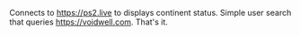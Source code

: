 Connects to https://ps2.live to displays continent status. Simple user search that queries https://voidwell.com. That's it.
